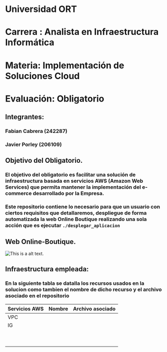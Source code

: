 # Universidad ORT
# Carrera : Analista en Infraestructura Informática
# Materia: Implementación de Soluciones Cloud
# Evaluación: Obligatorio
## Integrantes:
### Fabian Cabrera (242287)
### Javier Porley (206109)
## Objetivo del Obligatorio.
### El objetivo del obligatorio es facilitar una solución de infraestructura basada en servicios AWS (Amazon Web Services) que permita mantener la implementación del e-commerce desarrollado por la Empresa.
### Este repositorio contiene lo necesario para que un usuario con ciertos requisitos que detallaremos, despliegue de forma automatizada la web Online Boutique realizando una sola acción que es ejecutar `./desplegar_aplicacion`

## Web Online-Boutique.

![This is a alt text.](/image/sample.png "This is a sample image.")

## Infraestructura empleada:
### En la siguiente tabla se datalla los recursos usados en la solucion como tambien el nombre de dicho recurso y el archivo asociado en el repositorio
| Servicios AWS  |    Nombre       |   Archivo asociado   |
| ---------------|:---------------:|:--------------------:|
|       VPC      |                 |                      |
|       IG       |                 |                      |
|                |                 |                      |
|                |                 |                      |
|                |                 |                      |
|                |                 |                      |
|                |                 |                      |
|                |                 |                      |
|                |                 |                      |
|                |                 |                      |
|                |                 |                      |

